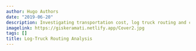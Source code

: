 ```yaml
---
author: Hugo Authors
date: "2019-06-20"
description: Investigating transportation cost, log truck routing and carbon emissions trade-offs under the impact of different forest road maintenance policies:A case study of Oregon
imagelink: https://giskeramati.netlify.app/Cover2.jpg 
tags: []
title: Log-Truck Routing Analysis
---
```


